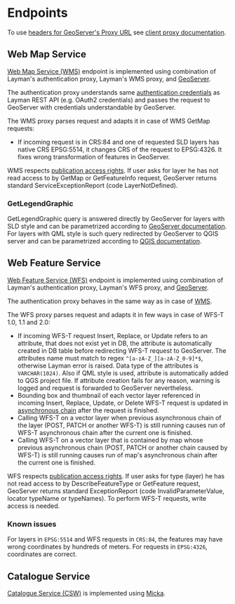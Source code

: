 # Endpoints
To use [headers for GeoServer's Proxy URL](https://docs.geoserver.org/2.21.x/en/user/configuration/globalsettings.html#use-headers-for-proxy-url) see [client proxy documentation](client-proxy.md).

## Web Map Service
[Web Map Service (WMS)](https://www.ogc.org/publications/standard/wms/) endpoint is implemented using combination of Layman's authentication proxy, Layman's WMS proxy, and [GeoServer](https://docs.geoserver.org/2.21.x/en/user/services/wms/reference.html).

The authentication proxy understands same [authentication credentials](security.md#authentication) as Layman REST API (e.g. OAuth2 credentials) and passes the request to GeoServer with credentials understandable by GeoServer.

The WMS proxy parses request and adapts it in case of WMS GetMap requests:
- If incoming request is in CRS:84 and  one of requested SLD layers has native CRS EPSG:5514, it changes CRS of the request to EPSG:4326. It fixes wrong transformation of features in GeoServer.

WMS respects [publication access rights](security.md#publication-access-rights). If user asks for layer he has not read access to by GetMap or GetFeatureInfo request, GeoServer returns standard ServiceExceptionReport (code LayerNotDefined).

### GetLegendGraphic
GetLegendGraphic query is answered directly by GeoServer for layers with SLD style and can be parametrized according to [GeoServer documentation](https://docs.geoserver.org/latest/en/user/services/wms/get_legend_graphic/index.html). For layers with QML style is such query redirected by GeoServer to QGIS server and can be parametrized according to [QGIS documentation](https://docs.qgis.org/3.16/en/docs/server_manual/services.html?highlight=getlegendgraphic#getlegendgraphics). 

## Web Feature Service
[Web Feature Service (WFS)](https://www.ogc.org/publications/standard/wfs/) endpoint is implemented using combination of Layman's authentication proxy, Layman's WFS proxy, and [GeoServer](https://docs.geoserver.org/2.21.x/en/user/services/wfs/reference.html).

The authentication proxy behaves in the same way as in case of [WMS](#web-map-service).

The WFS proxy parses request and adapts it in few ways in case of WFS-T 1.0, 1.1 and 2.0:
- If incoming WFS-T request Insert, Replace, or Update refers to an attribute, that does not exist yet in DB, the attribute is automatically created in DB table before redirecting WFS-T request to GeoServer. The attributes name must match to regex `^[a-zA-Z_][a-zA-Z_0-9]*$`, otherwise Layman error is raised. Data type of the attributes is `VARCHAR(1024)`. Also if QML style is used, attribute is automatically added to QGS project file. If attribute creation fails for any reason, warning is logged and request is forwarded to GeoServer nevertheless.
- Bounding box and thumbnail of each vector layer referenced in incoming Insert, Replace, Update, or Delete WFS-T request is updated in [asynchronous chain](async-tasks.md) after the request is finished.
- Calling WFS-T on a vector layer when previous asynchronous chain of the layer (POST, PATCH or another WFS-T) is still running causes run of WFS-T asynchronous chain after the current one is finished.
- Calling WFS-T on a vector layer that is contained by map whose previous asynchronous chain (POST, PATCH or another chain caused by WFS-T) is still running causes run of map's asynchronous chain after the current one is finished.

WFS respects [publication access rights](security.md#publication-access-rights). If user asks for type (layer) he has not read access to by DescribeFeatureType or GetFeature request, GeoServer returns standard ExceptionReport (code InvalidParameterValue, locator typeName or typeNames). To perform WFS-T requests, write access is needed.

### Known issues
For layers in `EPSG:5514` and WFS requests in `CRS:84`, the features may have wrong coordinates by hundreds of meters. For requests in `EPSG:4326`, coordinates are correct.

## Catalogue Service
[Catalogue Service (CSW)](https://www.ogc.org/publications/standard/cat/) is implemented using [Micka](https://github.com/hsrs-cz/Micka).
